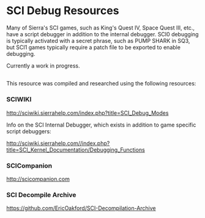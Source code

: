 # SCI Debug Resources

Many of Sierra's SCI games, such as King's Quest IV, Space Quest III, etc., have a script debugger in addition to the internal debugger. SCI0 debugging is typically activated with a secret phrase, such as PUMP SHARK in SQ3, but SCI1 games typically require a patch file to be exported to enable debugging. 

Currently a work in progress.

##

This resource was compiled and researched using the following resources:

### SCIWIKI

http://sciwiki.sierrahelp.com/index.php?title=SCI_Debug_Modes

Info on the SCI Internal Debugger, which exists in addition to game specific script debuggers:

http://sciwiki.sierrahelp.com//index.php?title=SCI_Kernel_Documentation/Debugging_Functions

### SCICompanion

http://scicompanion.com

### SCI Decompile Archive

https://github.com/EricOakford/SCI-Decompilation-Archive

